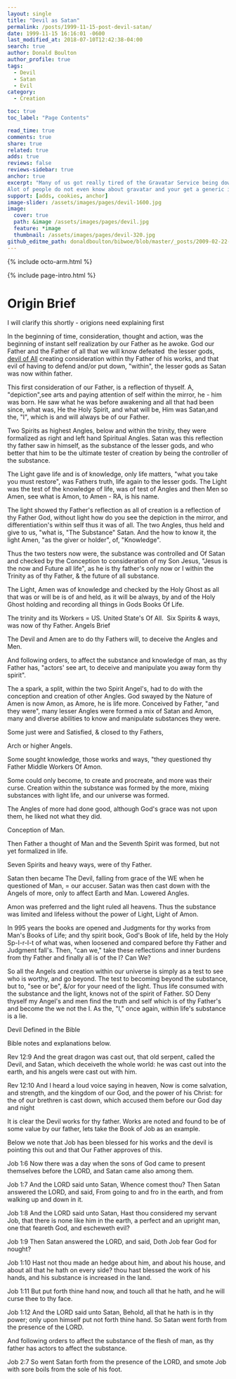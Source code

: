 ```yaml
---
layout: single
title: "Devil as Satan"
permalink: /posts/1999-11-15-post-devil-satan/
date: 1999-11-15 16:16:01 -0600
last_modified_at: 2018-07-10T12:42:38-04:00
search: true
author: Donald Boulton
author_profile: true
tags:
  - Devil
  - Satan
  - Evil
category:
  - Creation

toc: true
toc_label: "Page Contents"

read_time: true
comments: true
share: true
related: true
adds: true
reviews: false
reviews-sidebar: true
anchor: true
excerpt: "Many of us got really tired of the Gravatar Service being down or slow and having multiple server calls to download the Gravatar. 
Alot of people do not even know about gravatar and your get a generic image for the User Avatar."
support: [adds, cookies, anchor]
image-slider: /assets/images/pages/devil-1600.jpg
image:
  cover: true
  path: &image /assets/images/pages/devil.jpg
  feature: *image
  thumbnail: /assets/images/pages/devil-320.jpg
github_editme_path: donaldboulton/bibwoe/blob/master/_posts/2009-02-22-post-devil-satan.md
---
```


{% include octo-arm.html %}

{% include page-intro.html %}

# Origin Brief

I will clarify this shortly - origions need explaining first

In the beginning of time, consideration, thought and action, was the beginning of instant self realization by our Father as he awoke. God our Father and the Father of all that we will know defeated&nbsp; the lesser gods, [devil of All](/post/origins) creating consideration within thy Father of his works, and that evil of having to defend and/or put down, &quot;within&quot;, the lesser gods as Satan was now within father.

This first consideration of our Father, is a reflection of thyself. A, &quot;depiction&quot;,see arts and paying attention of self within the mirror, he - him was born. He saw what he was before awakening and all that had been since, what was, He the Holy Spirit, and what will be, Him was Satan,and the, &quot;I&quot;, which is and will always be of our Father.

Two Spirits as highest Angles, below and within the trinity, they were formalized as right and left hand Spiritual Angles. Satan was this reflection thy father saw in himself, as the substance of the lesser gods, and who better that him to be the ultimate tester of creation by being the controller of the substance.

The Light gave life and is of knowledge, only life matters, &quot;what you take you must restore&quot;, was Fathers truth, life again to the lesser gods. The Light was the test of the knowledge of life, was of test of Angles and then Men so Amen, see what is Amon, to Amen - RA, is his name.

The light showed thy Father&#39;s reflection as all of creation is a reflection of thy Father God, without light how do you see the depiction in the mirror, and differentiation&#39;s within self thus it was of all. The two Angles, thus held and give to us, &quot;what is, &quot;The Substance&quot; Satan. And the how to know it, the light Amen, &quot;as the giver or holder&quot;, of, &quot;Knowledge&quot;.

Thus the two testers now were, the substance was controlled and Of Satan and checked by the Conception to consideration of my Son Jesus, &quot;Jesus is the now and Future all life&quot;, as he is thy father&#39;s only now or I within the Trinity as of thy Father, &amp; the future of all substance.

The Light, Amen was of knowledge and checked by the Holy Ghost as all that was or will be is of and held, as it will be always, by and of the Holy Ghost holding and recording all things in Gods Books Of Life.

The trinity and its Workers = US. United State&#39;s Of All.&nbsp; Six Spirits &amp; ways, was now of thy Father.
Angels Brief

The Devil and Amen are to do thy Fathers will, to deceive the Angles and Men.

And following orders, to affect the substance and knowledge of man, as thy Father has, &quot;actors&#39; see art, to deceive and manipulate you away form thy spirit&quot;.

The a spark, a split, within the two Spirit Angel&#39;s, had to do with the conception and creation of other Angles. God swayed by the Nature of Amen is now Amon, as Amore, he is life more. Conceived by Father, &quot;and they were&quot;, many lesser Angles were formed a mix of Satan and Amon, many and diverse abilities to know and manipulate substances they were.

Some just were and Satisfied, &amp; closed to thy Fathers,

Arch or higher Angels.

Some sought knowledge, those works and ways, &quot;they questioned thy Father Middle Workers Of Amon.

Some could only become, to create and procreate, and more was their curse. Creation within the substance was formed by the more, mixing substances with light life, and our universe was formed.

The Angles of more had done good, although God&#39;s grace was not upon them, he liked not what they did.

Conception of  Man.

Then Father a thought of Man and the Seventh Spirit was formed, but not yet formalized in life.

Seven Spirits and heavy ways, were of thy Father.

Satan then became The Devil, falling from grace of the WE when he questioned of Man, = our accuser. Satan was then cast down with the Angels of more, only to affect Earth and Man. Lowered Angles.

Amon was preferred and the light ruled all heavens. Thus the substance was limited and lifeless without the power of Light, Light of Amon.

In 995 years the books are opened and Judgments for thy works from Man&#39;s Books of Life; and thy spirit book, God&#39;s Book of life, held by the Holy Sp-I-r-I-t of what was, when loosened and compared before thy Father and Judgment fall&#39;s. Then, &quot;can we,&quot; take these reflections and inner burdens from thy Father and finally all is of the I? Can We?

So all the Angels and creation within our universe is simply as a test to see who is worthy, and go beyond. The test to becoming beyond the substance, but to, &quot;see or be&quot;, &amp;/or for your need of the light. Thus life consumed with the substance and the light, knows not of the spirit of Father. SO Deny thyself my Angel&#39;s and men find the truth and self which is of thy Father&#39;s and become the we not the I. As the, &quot;I,&quot; once again, within life&#39;s substance is a lie.

Devil Defined in the Bible

Bible notes and explanations below.

Rev 12:9 And the great dragon was cast out, that old serpent, called the Devil, and Satan, which deceiveth the whole world: he was cast out into the earth, and his angels were cast out with him.

Rev 12:10 And I heard a loud voice saying in heaven, Now is come salvation, and strength, and the kingdom of our God, and the power of his Christ: for the of our brethren is cast down, which accused them before our God day and night

It is clear the Devil works for thy father. Works are noted and found to be of some value by our father, lets take the Book of Job as an example.

Below we note that Job has been blessed for his works and the devil is pointing this out and that Our Father approves of this.

Job 1:6 Now there was a day when the sons of God came to present themselves before the LORD, and Satan came also among them.

Job 1:7 And the LORD said unto Satan, Whence comest thou? Then Satan answered the LORD, and said, From going to and fro in the earth, and from walking up and down in it.

Job 1:8 And the LORD said unto Satan, Hast thou considered my servant Job, that there is none like him in the earth, a perfect and an upright man, one that feareth God, and escheweth evil?

Job 1:9 Then Satan answered the LORD, and said, Doth Job fear God for nought?

Job 1:10 Hast not thou made an hedge about him, and about his house, and about all that he hath on every side? thou hast blessed the work of his hands, and his substance is increased in the land.

Job 1:11 But put forth thine hand now, and touch all that he hath, and he will curse thee to thy face.

Job 1:12 And the LORD said unto Satan, Behold, all that he hath is in thy power; only upon himself put not forth thine hand. So Satan went forth from the presence of the LORD.

And following orders to affect the substance of the flesh of man, as thy father has actors to affect the substance.

Job 2:7 So went Satan forth from the presence of the LORD, and smote Job with sore boils from the sole of his foot.